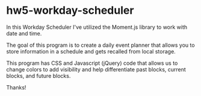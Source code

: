 # hw5-workday-scheduler

In this Workday Scheduler I've utilized the Moment.js library to work with date and time.

The goal of this program is to create a daily event planner that allows you to store information in a schedule and gets recalled from local storage. 

This program has CSS and Javascript (jQuery) code that allows us to change colors to add visibility and help differentiate past blocks, current blocks, and future blocks.

Thanks!
